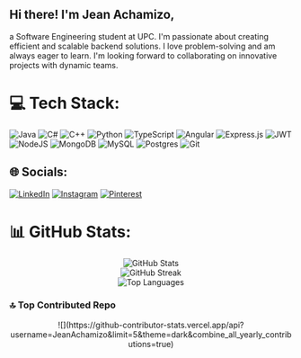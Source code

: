 
## Hi there! I'm Jean Achamizo,
a Software Engineering student at UPC. I'm passionate about creating efficient and scalable backend solutions. I love problem-solving and am always eager to learn. I'm looking forward to collaborating on innovative projects with dynamic teams.

# 💻 Tech Stack:
![Java](https://img.shields.io/badge/java-%23ED8B00.svg?style=for-the-badge&logo=openjdk&logoColor=white) ![C#](https://img.shields.io/badge/c%23-%23239120.svg?style=for-the-badge&logo=csharp&logoColor=white) ![C++](https://img.shields.io/badge/c++-%2300599C.svg?style=for-the-badge&logo=c%2B%2B&logoColor=white)  ![Python](https://img.shields.io/badge/python-3670A0?style=for-the-badge&logo=python&logoColor=ffdd54) ![TypeScript](https://img.shields.io/badge/typescript-%23007ACC.svg?style=for-the-badge&logo=typescript&logoColor=white) ![Angular](https://img.shields.io/badge/angular-%23DD0031.svg?style=for-the-badge&logo=angular&logoColor=white) ![Express.js](https://img.shields.io/badge/express.js-%23404d59.svg?style=for-the-badge&logo=express&logoColor=%2361DAFB) ![JWT](https://img.shields.io/badge/JWT-black?style=for-the-badge&logo=JSON%20web%20tokens) ![NodeJS](https://img.shields.io/badge/node.js-6DA55F?style=for-the-badge&logo=node.js&logoColor=white) ![MongoDB](https://img.shields.io/badge/MongoDB-%234ea94b.svg?style=for-the-badge&logo=mongodb&logoColor=white) ![MySQL](https://img.shields.io/badge/mysql-4479A1.svg?style=for-the-badge&logo=mysql&logoColor=white) ![Postgres](https://img.shields.io/badge/postgres-%23316192.svg?style=for-the-badge&logo=postgresql&logoColor=white) ![Git](https://img.shields.io/badge/git-%23F05033.svg?style=for-the-badge&logo=git&logoColor=white)

## 🌐 Socials:
[![LinkedIn](https://img.shields.io/badge/LinkedIn-%230077B5.svg?logo=linkedin&logoColor=white)](https://linkedin.com/in/jean-achamizo) [![Instagram](https://img.shields.io/badge/Instagram-%23E4405F.svg?logo=Instagram&logoColor=white)](https://instagram.com/sorlac07)  [![Pinterest](https://img.shields.io/badge/Pinterest-%23E60023.svg?logo=Pinterest&logoColor=white)](https://pinterest.com/charlieozimainamau/) 

# 📊 GitHub Stats:

<p align="center">
  <img src="https://github-readme-stats.vercel.app/api?username=JeanAchamizo&theme=dark&hide_border=true&include_all_commits=false&count_private=false" alt="GitHub Stats"/><br/>
  <img src="https://github-readme-streak-stats.herokuapp.com/?user=JeanAchamizo&theme=dark&hide_border=true" alt="GitHub Streak"/><br/>
  <img src="https://github-readme-stats.vercel.app/api/top-langs/?username=JeanAchamizo&theme=dark&hide_border=true&include_all_commits=false&count_private=false&layout=compact" alt="Top Languages"/>
</p>

### 🔝 Top Contributed Repo

<p align="center">
![](https://github-contributor-stats.vercel.app/api?username=JeanAchamizo&limit=5&theme=dark&combine_all_yearly_contributions=true)
</p>
